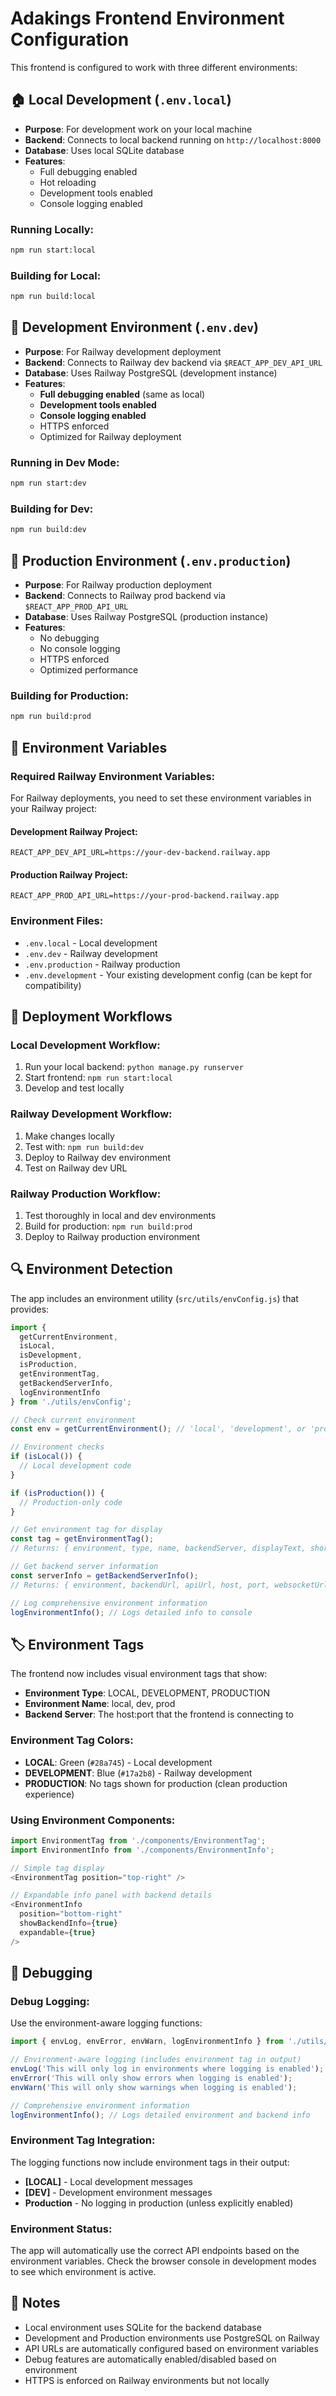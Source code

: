 # Adakings Frontend Environment Configuration

This frontend is configured to work with three different environments:

## 🏠 Local Development (`.env.local`)
- **Purpose**: For development work on your local machine
- **Backend**: Connects to local backend running on `http://localhost:8000`
- **Database**: Uses local SQLite database
- **Features**: 
  - Full debugging enabled
  - Hot reloading
  - Development tools enabled
  - Console logging enabled

### Running Locally:
```bash
npm run start:local
```

### Building for Local:
```bash
npm run build:local
```

## 🚧 Development Environment (`.env.dev`)
- **Purpose**: For Railway development deployment
- **Backend**: Connects to Railway dev backend via `$REACT_APP_DEV_API_URL`
- **Database**: Uses Railway PostgreSQL (development instance)
- **Features**:
  - **Full debugging enabled** (same as local)
  - **Development tools enabled**
  - **Console logging enabled**
  - HTTPS enforced
  - Optimized for Railway deployment

### Running in Dev Mode:
```bash
npm run start:dev
```

### Building for Dev:
```bash
npm run build:dev
```

## 🚀 Production Environment (`.env.production`)
- **Purpose**: For Railway production deployment
- **Backend**: Connects to Railway prod backend via `$REACT_APP_PROD_API_URL`
- **Database**: Uses Railway PostgreSQL (production instance)
- **Features**:
  - No debugging
  - No console logging
  - HTTPS enforced
  - Optimized performance

### Building for Production:
```bash
npm run build:prod
```

## 🔧 Environment Variables

### Required Railway Environment Variables:
For Railway deployments, you need to set these environment variables in your Railway project:

#### Development Railway Project:
```
REACT_APP_DEV_API_URL=https://your-dev-backend.railway.app
```

#### Production Railway Project:
```
REACT_APP_PROD_API_URL=https://your-prod-backend.railway.app
```

### Environment Files:
- `.env.local` - Local development
- `.env.dev` - Railway development
- `.env.production` - Railway production
- `.env.development` - Your existing development config (can be kept for compatibility)

## 🚀 Deployment Workflows

### Local Development Workflow:
1. Run your local backend: `python manage.py runserver`
2. Start frontend: `npm run start:local`
3. Develop and test locally

### Railway Development Workflow:
1. Make changes locally
2. Test with: `npm run build:dev`
3. Deploy to Railway dev environment
4. Test on Railway dev URL

### Railway Production Workflow:
1. Test thoroughly in local and dev environments
2. Build for production: `npm run build:prod`
3. Deploy to Railway production environment

## 🔍 Environment Detection

The app includes an environment utility (`src/utils/envConfig.js`) that provides:

```javascript
import { 
  getCurrentEnvironment, 
  isLocal, 
  isDevelopment, 
  isProduction,
  getEnvironmentTag,
  getBackendServerInfo,
  logEnvironmentInfo
} from './utils/envConfig';

// Check current environment
const env = getCurrentEnvironment(); // 'local', 'development', or 'production'

// Environment checks
if (isLocal()) {
  // Local development code
}

if (isProduction()) {
  // Production-only code
}

// Get environment tag for display
const tag = getEnvironmentTag();
// Returns: { environment, type, name, backendServer, displayText, shortText }

// Get backend server information
const serverInfo = getBackendServerInfo();
// Returns: { environment, backendUrl, apiUrl, host, port, websocketUrl, mediaUrl }

// Log comprehensive environment information
logEnvironmentInfo(); // Logs detailed info to console
```

## 🏷️ Environment Tags

The frontend now includes visual environment tags that show:
- **Environment Type**: LOCAL, DEVELOPMENT, PRODUCTION
- **Environment Name**: local, dev, prod
- **Backend Server**: The host:port that the frontend is connecting to

### Environment Tag Colors:
- **LOCAL**: Green (`#28a745`) - Local development
- **DEVELOPMENT**: Blue (`#17a2b8`) - Railway development
- **PRODUCTION**: No tags shown for production (clean production experience)

### Using Environment Components:

```javascript
import EnvironmentTag from './components/EnvironmentTag';
import EnvironmentInfo from './components/EnvironmentInfo';

// Simple tag display
<EnvironmentTag position="top-right" />

// Expandable info panel with backend details
<EnvironmentInfo 
  position="bottom-right"
  showBackendInfo={true}
  expandable={true}
/>
```

## 🐛 Debugging

### Debug Logging:
Use the environment-aware logging functions:

```javascript
import { envLog, envError, envWarn, logEnvironmentInfo } from './utils/envConfig';

// Environment-aware logging (includes environment tag in output)
envLog('This will only log in environments where logging is enabled');
envError('This will only show errors when logging is enabled');
envWarn('This will only show warnings when logging is enabled');

// Comprehensive environment information
logEnvironmentInfo(); // Logs detailed environment and backend info
```

### Environment Tag Integration:
The logging functions now include environment tags in their output:
- **[LOCAL]** - Local development messages
- **[DEV]** - Development environment messages  
- **Production** - No logging in production (unless explicitly enabled)

### Environment Status:
The app will automatically use the correct API endpoints based on the environment variables. Check the browser console in development modes to see which environment is active.

## 📝 Notes

- Local environment uses SQLite for the backend database
- Development and Production environments use PostgreSQL on Railway
- API URLs are automatically configured based on environment variables
- Debug features are automatically enabled/disabled based on environment
- HTTPS is enforced on Railway environments but not locally
